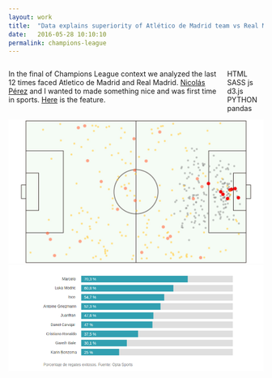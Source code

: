 ```yaml
---
layout: work
title:  "Data explains superiority of Atlético de Madrid team vs Real Madrid"
date:   2016-05-28 10:10:10
permalink: champions-league
---
```


<div class="row">
  <div class="twelve columns">
    <p>In the final of Champions League context we analyzed the last 12 times faced Atletico de Madrid and Real Madrid. <a href="https://twitter.com/NicolasPerezi">Nicolás Pérez</a> and I wanted to made something nice and was first time in sports. <a target="_blank" href="http://datos.elespanol.com/proyectos/datos-ultimos-partidos-real-madrid-atletico-de-madrid/">Here</a> is the feature.</p>
    <p><span class="tool pill">HTML</span> <span class="tool pill">SASS</span> <span class="tool pill">js</span> <span class="tool pill">d3.js</span> <span class="tool pill">PYTHON</span> <span class="tool pill">pandas</span></p>
  </div>
  <div class="twelve columns">
  <a href="http://datos.elespanol.com/proyectos/datos-ultimos-partidos-real-madrid-atletico-de-madrid/"><img src="/img/football.jpg" class="img-responsive img" alt="front-page" style="width: 100%;"/></a>
  </div>
  <div class="twelve columns">
  <a href="http://datos.elespanol.com/proyectos/datos-ultimos-partidos-real-madrid-atletico-de-madrid/"><img src="/img/barchart.png" class="img-responsive img" alt="maps" style="width: 100%;"/></a>
  </div>
</div>
